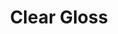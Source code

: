 ---
layout: product
title: "Clear Gloss"
price: "400" 
desc: "Clear Coat 23mL"
img_path: "/assets/img/X22.webp"
brand: "Tamiya"
available: false
special_offer: false
new: false
soon: false
cat: "020000"
subcat: "020300"
subsubcat: "0N/A"
sifra: "X22"
popular: false
spec: false
---